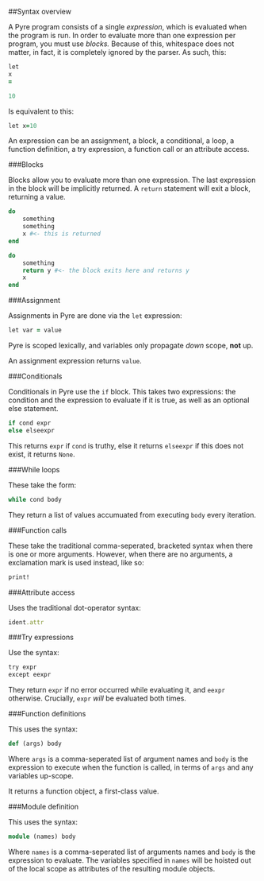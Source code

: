 ##Syntax overview

A Pyre program consists of a single *expression*, which is 
evaluated when the program is run. In order to evaluate more than one 
expression per program, you must use *blocks.* Because of this,
whitespace does not matter, in fact, it is completely ignored by the
parser. As such, this:

```ruby
let 
x
=

10
```

Is equivalent to this:

```ruby
let x=10
```

An expression can be an assignment, a block, a conditional, a loop, 
a function definition, a try expression, a function call or an attribute access.

###Blocks

Blocks allow you to evaluate more than one expression.
The last expression in the block will be implicitly returned.
A `return` statement will exit a block, returning a value.

```ruby
do
	something
	something
	x #<- this is returned
end
```

```ruby
do
	something
	return y #<- the block exits here and returns y
	x
end
```

###Assignment

Assignments in Pyre are done via the `let` expression:

```ruby
let var = value
```

Pyre is scoped lexically, and variables only propagate
*down* scope, **not** up.

An assignment expression returns `value`.

###Conditionals

Conditionals in Pyre use the `if` block. This takes two expressions:
the condition and the expression to evaluate if it is true, as well
as an optional else statement.

```ruby
if cond expr
else elseexpr
```

This returns `expr` if `cond` is truthy, else it returns `elseexpr`
if this does not exist, it returns `None`.

###While loops

These take the form:

```ruby
while cond body
```

They return a list of values accumuated from executing 
`body` every iteration.

###Function calls

These take the traditional comma-seperated, bracketed syntax when there 
is one or more arguments. However, when there are no arguments, a exclamation
mark is used instead, like so:

```ruby
print!
```

###Attribute access

Uses the traditional dot-operator syntax:

```ruby
ident.attr
```

###Try expressions

Use the syntax:

```ruby
try expr
except eexpr
```

They return `expr` if no error occurred while evaluating it, and `eexpr` otherwise.
Crucially, `expr` *will* be evaluated both times.

###Function definitions

This uses the syntax:

```ruby
def (args) body
```

Where `args` is a comma-seperated list of argument names and `body` is the expression
to execute when the function is called, in terms of `args` and any variables up-scope.

It returns a function object, a first-class value.

###Module definition

This uses the syntax:

```ruby
module (names) body
```

Where `names` is a comma-seperated list of arguments names and `body` is the expression
to evaluate. The variables specified in `names` will be hoisted out of the local scope 
as attributes of the resulting module objects.